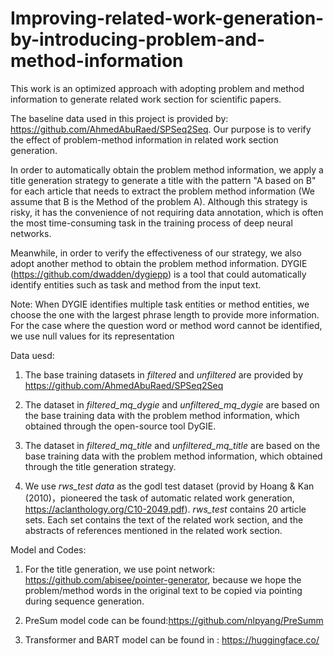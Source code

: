 # Improving-related-work-generation-by-introducing-problem-and-method-information
This work is an optimized approach with adopting problem and method information to generate related work section for scientific papers.

The baseline data used in this project is provided by: https://github.com/AhmedAbuRaed/SPSeq2Seq.  Our purpose is to verify the effect of problem-method information in related work section generation.

In order to automatically obtain the problem method information, we apply a title generation strategy to generate a title with the pattern "A based on B" for each article that needs to extract the problem method information (We assume that B is the Method of the problem A).  Although this strategy is risky, it has the convenience of not requiring  data annotation, which is often the most time-consuming task in the training process of deep neural networks.

Meanwhile, in order to verify the effectiveness of our strategy, we also adopt another method to obtain the problem method information. DYGIE (https://github.com/dwadden/dygiepp) is a tool  that could automatically identify entities such as task and method from the input text.

Note: When DYGIE identifies multiple task entities or method entities, we choose the one with the largest phrase length to provide more information. For the case where the question word or method word cannot be identified, we use null values for its representation

Data uesd:
1. The base training datasets in _filtered_ and _unfiltered_ are provided by https://github.com/AhmedAbuRaed/SPSeq2Seq
    
2. The dataset in _filtered_mq_dygie_ and _unfiltered_mq_dygie_ are based on the base training data with the problem method information, which obtained through the open-source tool DyGIE.

3. The dataset in _filtered_mq_title_ and _unfiltered_mq_title_ are based on the base training data with the problem method information, which obtained through the title generation strategy.

4. We use _rws_test data_ as the godl test dataset (provid by Hoang & Kan (2010)，pioneered the task of automatic related work generation, https://aclanthology.org/C10-2049.pdf). _rws_test_ contains 20 article sets. Each set contains the text of the related work section, and the abstracts of references mentioned in the related work section.
	

Model and Codes:

1. For the title generation, we use point network: https://github.com/abisee/pointer-generator, because we hope the problem/method words in the original     text to be copied via pointing during sequence generation.

2. PreSum model code can be found:https://github.com/nlpyang/PreSumm

3. Transformer and BART model can be found in : https://huggingface.co/
